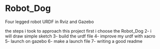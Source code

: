 # Robot_Dog
Four legged robot URDF in Rviz and Gazebo

the steps i took to approach this project 
first i choose the Robot_Dog
2- i will draw simple sketch 
3- build the urdf file 
4- improve my urdf with xacro 
5- launch on gazebo
6- make a launch file 
7- writing a good readme

